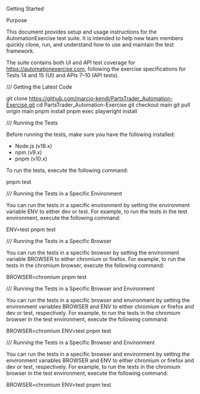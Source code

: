 Getting Started

Purpose

This document provides setup and usage instructions for the AutomationExercise test suite. It is intended to help new team members quickly clone, run, and understand how to use and maintain the test framework.

The suite contains both UI and API test coverage for https://automationexercise.com, following the exercise specifications for Tests 14 and 15 (UI) and APIs 7–10 (API tests).

/// Getting the Latest Code

git clone https://github.com/marcio-kendi/PartsTrader_Automation-Exercise.git
cd PartsTrader_Automation-Exercise
git checkout main
git pull origin main
pnpm install
pnpm exec playwright install

/// Running the Tests

Before running the tests, make sure you have the following installed:

- Node.js (v18.x)
- npm (v9.x)
- pnpm (v10.x)

To run the tests, execute the following command:

pnpm test

/// Running the Tests in a Specific Environment

You can run the tests in a specific environment by setting the environment variable ENV to either dev or test. For example, to run the tests in the test environment, execute the following command:

ENV=test pnpm test

/// Running the Tests in a Specific Browser

You can run the tests in a specific browser by setting the environment variable BROWSER to either chromium or firefox. For example, to run the tests in the chromium browser, execute the following command:

BROWSER=chromium pnpm test

/// Running the Tests in a Specific Browser and Environment

You can run the tests in a specific browser and environment by setting the environment variables BROWSER and ENV to either chromium or firefox and dev or test, respectively. For example, to run the tests in the chromium browser in the test environment, execute the following command:

BROWSER=chromium ENV=test pnpm test

/// Running the Tests in a Specific Browser and Environment

You can run the tests in a specific browser and environment by setting the environment variables BROWSER and ENV to either chromium or firefox and dev or test, respectively. For example, to run the tests in the chromium browser in the test environment, execute the following command:

BROWSER=chromium ENV=test pnpm test
